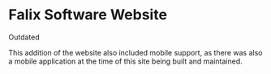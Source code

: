 # Falix Software Website
Outdated 

This addition of the website also included mobile support, as there was also a mobile application at the time of this site being built and maintained.
